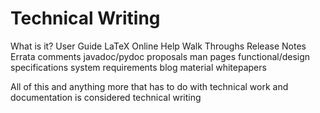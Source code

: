 # Technical Writing

What  is it?
User Guide
LaTeX
Online Help
Walk Throughs
Release Notes
Errata
comments
javadoc/pydoc
proposals
man pages
functional/design specifications
system requirements
blog material
whitepapers

All of this and anything more that has to do with technical work and documentation is considered technical writing
